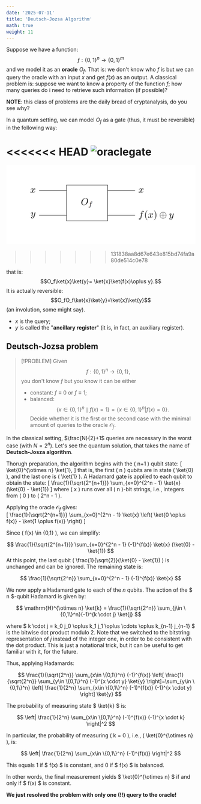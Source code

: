 ```yaml
---
date: '2025-07-11'
title: 'Deutsch-Jozsa Algorithm'
math: true
weight: 11
---
```

Suppose we have a function:
$$f:\{0,1\}^n\rightarrow\{0,1\}^m$$
and we model it as an $\textbf{oracle}$ $O_f$. That is: we don't know who $f$ is but we can query the oracle with an input $x$ and get $f(x)$ as an output. A classical problem is: suppose we want to know a property of the function $f$; how many queries do i need to retrieve such information (if possible)?

$\textbf{NOTE}:$ this class of problems are the daily bread of cryptanalysis, do you see why?

In a quantum setting, we can model $O_f$ as a gate (thus, it must be reversible) in the following way:

<<<<<<< HEAD
<img class="light-invertible" src="../images/oraclegate.png" alt="oraclegate"/>
=======
![oraclegate](images/oraclegate.png)
>>>>>>> 131838aa8d67e643e815bd74fa9a80de514c0e78

that is: $$O_f\ket{x}\ket{y}= \ket{x}\ket{f(x)\oplus y}.$$ It is actually reversible:
$$O_fO_f\ket{x}\ket{y}=\ket{x}\ket{y}$$ (an involution, some might say).

- $x$ is the query;
- $y$ is called the "$\textbf{ancillary register}$" (it is, in fact, an auxiliary register).

## Deutsch-Jozsa problem
>[!PROBLEM]
> Given $$f:\{0,1\}^n\rightarrow \{0,1\},$$ you don't know $f$ but you know it can be either 
> - constant: $f\equiv 0$ or $f\equiv 1$;
> - balanced: $$\{x\in \{0,1\}^n \mid f(x)=1 \}= \{x\in \{0,1\}^n | f(x)=0 \}.$$
> Decide whether it is the first or the second case with the minimal amount of queries to the oracle $\mathcal{O}_f$.

In the classical setting, $\frac{N}{2}+1$ queries are necessary in the worst case (with $N=2^n$).
Let's see the quantum solution, that takes the name of $\textbf{Deutsch-Josza algorithm}$.

Thorugh preparation, the algorithm begins with the \( n+1 \) qubit state:
\[
\ket{0}^{\otimes n} \ket{1},
\]
that is, the first \( n \) qubits are in state \( \ket{0} \), and the last one is \( \ket{1} \). A Hadamard gate is applied to each qubit to obtain the state:
\[
\frac{1}{\sqrt{2^{n+1}}} \sum_{x=0}^{2^n - 1} \ket{x} (\ket{0} - \ket{1})
\]
where \( x \) runs over all \( n \)-bit strings, i.e., integers from \( 0 \) to \( 2^n - 1 \).
<!-- The oracle maps:
\[
\ket{x} \ket{y} \mapsto \ket{x} \ket{y \oplus f(x)}
\] -->
<!-- where \( \oplus \) denotes addition modulo 2.
-->
Applying the oracle $\mathcal{O}_f$ gives:\
\[
\frac{1}{\sqrt{2^{n+1}}} \sum_{x=0}^{2^n - 1} \ket{x} \left( \ket{0 \oplus f(x)} - \ket{1 \oplus f(x)} \right)
\]

Since \( f(x) \in \{0,1\} \), we can simplify:

$$
\frac{1}{\sqrt{2^{n+1}}} \sum_{x=0}^{2^n - 1} (-1)^{f(x)} \ket{x} (\ket{0} - \ket{1})
$$
At this point, the last qubit \( \frac{1}{\sqrt{2}}(\ket{0} - \ket{1}) \) is unchanged and can be ignored. The remaining state is:

$$
\frac{1}{\sqrt{2^n}} \sum_{x=0}^{2^n - 1} (-1)^{f(x)} \ket{x}
$$

We now apply a Hadamard gate to each of the $n$ qubits. The action of the $ n $-qubit Hadamard is given by:

$$
\mathrm{H}^{\otimes n} \ket{k} = \frac{1}{\sqrt{2^n}} \sum_{j\in \{0,1\}^n}(-1)^{k \cdot j} \ket{j}
$$

where $ k \cdot j = k_0 j_0 \oplus k_1 j_1 \oplus \cdots \oplus k_{n-1} j_{n-1} $ is the bitwise dot product modulo 2. Note that we switched to the bitstring representation of $j$ instead of the integer one, in order to be consistent with the dot product. This is just a notational trick, but it can be useful to get familiar with it, for the future.

 Thus, applying Hadamards:

$$
\frac{1}{\sqrt{2^n}} \sum_{x\in \{0,1\}^n} (-1)^{f(x)}
\left[
\frac{1}{\sqrt{2^n}} \sum_{y\in \{0,1\}^n} (-1)^{x \cdot y} \ket{y}
\right]=\sum_{y\in \{0,1\}^n}
\left[
\frac{1}{2^n} \sum_{x\in \{0,1\}^n} (-1)^{f(x)} (-1)^{x \cdot y}
\right]
\ket{y}
$$

The probability of measuring state $ \ket{k} $ is:

$$
\left| \frac{1}{2^n} \sum_{x\in \{0,1\}^n} (-1)^{f(x)} (-1)^{x \cdot k} \right|^2
$$

In particular, the probability of measuring \( k = 0 \), i.e., \( \ket{0}^{\otimes n} \), is:

$$
\left| \frac{1}{2^n} \sum_{x\in \{0,1\}^n} (-1)^{f(x)} \right|^2
$$

This equals 1 if $ f(x) $ is constant, and 0 if $ f(x) $ is balanced.

In other words, the final measurement yields $ \ket{0}^{\otimes n} $ if and only if $ f(x) $ is constant.

$\textbf{We just resolved the problem with only one (!!) query to the oracle!}$
